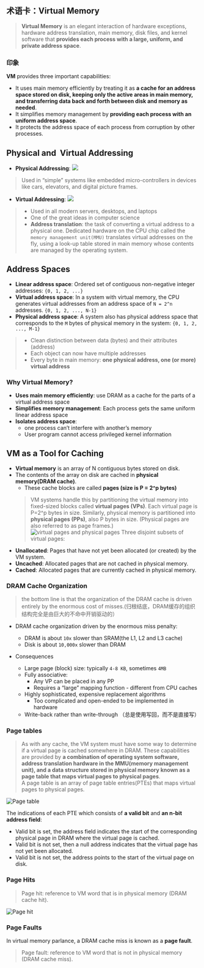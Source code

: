 
## 术语卡：Virtual Memory
> **Virtual Memory** is an elegant interaction of hardware exceptions, hardware address translation, main memory, disk files, and kernel software that **provides each process with a large, uniform, and private address space**.

### 印象
**VM** provides three important capabilities:
- It uses main memory efficiently by treating it as **a cache for an address space stored on disk, keeping only the active areas in main memory, and transferring data back and forth between disk and memory as needed**.
- It simplifies memory management by **providing each process with an uniform address space**.
- It protects the address space of each process from corruption by other processes.

## Physical and  Virtual Addressing
- **Physical Addressing**:
![][image-1]
> Used in “simple” systems like embedded micro-controllers in devices like cars, elevators, and digital picture frames.

- **Virtual Addressing**:
![][image-2]
> - Used in all modern servers, desktops, and laptops
> - One of the great ideas in computer science
> - **Address translation**: the task of converting a virtual address to a physical one. Dedicated hardware on the CPU chip called the `memory management unit(MMU)` translates virtual addresses on the fly, using a look-up table stored in main memory whose contents are managed by the operating system.

## Address Spaces
- **Linear address space**: Ordered set of contiguous non-negative integer addresses: 
	`{0, 1, 2, ...}`
- **Virtual address space**: In a system with virtual memory, the CPU generates virtual addresses from an address space of `N = 2^n` addresses.
	`{0, 1, 2, ..., N-1}`
- **Physical address space**: A system also has physical address space that corresponds to the `M` bytes of physical memory in the system:
	`{0, 1, 2, ..., M-1}`

> - Clean distinction between data (bytes) and their attributes (address)
> - Each object can now have multiple addresses
> - Every byte in main memory: **one physical address, one (or more) virtual address**

### Why Virtual Memory?
- **Uses main memory efficiently**: use DRAM as a cache for the parts of a virtual address space
- **Simplifies memory management**: Each process gets the same uniform linear address space
- **Isolates address space**: 
	- one process can’t interfere with another’s memory
	- User program cannot access privileged kernel information

## VM as a Tool for Caching
- **Virtual memory** is an array of N contiguous bytes stored on disk.
- The contents of the array on disk are cached in **physical memory(DRAM cache)**.
	- These cache blocks are called **pages (size is P = 2^p bytes)**
	> VM systems handle this by partitioning the virtual memory into fixed-sized blocks called **virtual pages (VPs)**. Each virtual page is P=2^p bytes in size. Similarly, physical memory is partitioned into **physical pages (PPs)**, also P bytes in size. (Physical pages are also referred to as page frames.)
![][image-3]
Three disjoint subsets of virtual pages:
- **Unallocated**: Pages that have not yet been allocated (or created) by the VM system.
- **Uncached**: Allocated pages that are not cached in physical memory.
- **Cached**: Allocated pages that are currently cached in physical memory.

### DRAM Cache Organization
> the bottom line is that the organization of the DRAM cache is driven entirely by the enormous cost of misses.(归根结底，DRAM缓存的组织结构完全是由巨大的不命中开销驱动的）
- DRAM cache organization driven by the enormous miss penalty: 
	- DRAM is about `10x` slower than SRAM(the L1, L2 and L3 cache)
	- Disk is about `10,000x` slower than DRAM

- Consequences
	- Large page (block) size: typically `4-8 KB`, sometimes `4MB`
	- Fully associative:
		- Any VP can be placed in any PP
		- Requires a “large” mapping function - different from CPU caches
	- Highly sophisticated, expensive replacement algorithms
		- Too complicated and open-ended to be implemented in hardware
	- Write-back rather than write-through （总是使用写回，而不是直接写）

### Page tables
> As with any cache, the VM system must have some way to determine if a virtual page is cached somewhere in DRAM. These capabilities are provided by **a combination of operating system software, address translation hardware in the MMU(memory management unit), and a data structure stored in physical memory known as a page table that maps virtual pages to physical pages**.   
> A page table is an array of page table entries(PTEs) that maps virtual pages to physical pages.

![][image-4]

The indications of each PTE which consists of **a valid bit** and **an n-bit address field**:
- Valid bit is set, the address field indicates the start of the corresponding physical page in DRAM where the virtual page is cached.
- Valid bit is not set, then a null address indicates that the virtual page has not yet been allocated.
- Valid bit is not set, the address points to the start of the virtual page on disk.

### Page Hits
> Page hit: reference to VM word that is in physical memory (DRAM cache hit).

![][image-5]

### Page Faults
In virtual memory parlance, a DRAM cache miss is known as a **page fault**. 
> Page fault: reference to VM word that is not in physical memory (DRAM cache miss).



[image-1]:	http://static.thomson.com/csapp/vm-physical-addressing.png
[image-2]:	http://static.thomson.com/csapp/vm-virtual-addressing.png
[image-3]:	http://static.thomson.com/csapp/vm-virtual-pages-physical-pages.png "virtual pages and physical pages"
[image-4]:	http://static.thomson.com/csapp/vm-page-table.png "Page table"
[image-5]:	http://static.thomson.com/csapp/vm-page-hit.png "Page hit"